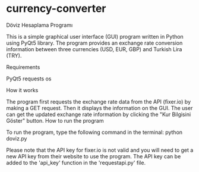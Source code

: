 # currency-converter
Döviz Hesaplama Programı

This is a simple graphical user interface (GUI) program written in Python using PyQt5 library. 
The program provides an exchange rate conversion information between three currencies (USD, EUR, GBP) and Turkish Lira (TRY).

Requirements

PyQt5
requests
os

How it works

The program first requests the exchange rate data from the API (fixer.io) by making a GET request.
Then it displays the information on the GUI.
The user can get the updated exchange rate information by clicking the "Kur Bilgisini Göster" button.
How to run the program

To run the program, type the following command in the terminal:
python doviz.py


Please note that the API key for fixer.io is not valid and you will need to get a new API key from their website to use the program. 
The API key can be added to the 'api_key' function in the 'requestapi.py' file.
